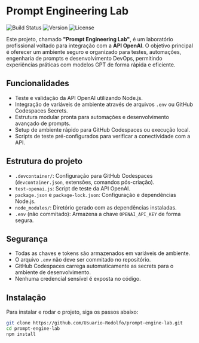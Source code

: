 # Prompt Engineering Lab

![Build Status](https://img.shields.io/github/workflow/status/Usuario-Rodolfo/prompt-engine-lab/CI?style=flat-square)
![Version](https://img.shields.io/github/v/release/Usuario-Rodolfo/prompt-engine-lab?style=flat-square)
![License](https://img.shields.io/github/license/Usuario-Rodolfo/prompt-engine-lab?style=flat-square)

Este projeto, chamado **"Prompt Engineering Lab"**, é um laboratório profissional voltado para integração com a **API OpenAI**. O objetivo principal é oferecer um ambiente seguro e organizado para testes, automações, engenharia de prompts e desenvolvimento DevOps, permitindo experiências práticas com modelos GPT de forma rápida e eficiente.

## Funcionalidades
- Teste e validação da API OpenAI utilizando Node.js.
- Integração de variáveis de ambiente através de arquivos `.env` ou GitHub Codespaces Secrets.
- Estrutura modular pronta para automações e desenvolvimento avançado de prompts.
- Setup de ambiente rápido para GitHub Codespaces ou execução local.
- Scripts de teste pré-configurados para verificar a conectividade com a API.

## Estrutura do projeto
- `.devcontainer/`: Configuração para GitHub Codespaces (`devcontainer.json`, extensões, comandos pós-criação).  
- `test-openai.js`: Script de teste da API OpenAI.  
- `package.json` e `package-lock.json`: Configuração e dependências Node.js.  
- `node_modules/`: Diretório gerado com as dependências instaladas.  
- `.env` (não commitado): Armazena a chave `OPENAI_API_KEY` de forma segura.  

## Segurança
- Todas as chaves e tokens são armazenados em variáveis de ambiente.  
- O arquivo `.env` não deve ser commitado no repositório.  
- GitHub Codespaces carrega automaticamente as secrets para o ambiente de desenvolvimento.  
- Nenhuma credencial sensível é exposta no código.  

## Instalação
Para instalar e rodar o projeto, siga os passos abaixo:

```bash
git clone https://github.com/Usuario-Rodolfo/prompt-engine-lab.git
cd prompt-engine-lab
npm install
